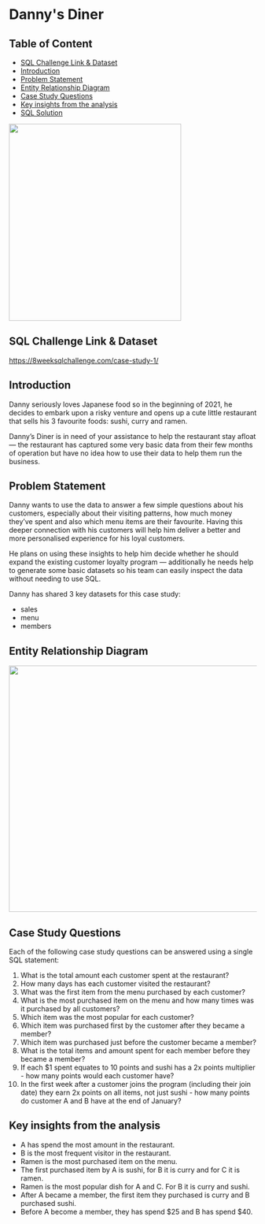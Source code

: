 # Danny's Diner

## Table of Content
* [SQL Challenge Link & Dataset](#sql-challenge-link--dataset)
* [Introduction](#introduction)
* [Problem Statement](#problem-statement)
* [Entity Relationship Diagram](#entity-relationship-diagram)
* [Case Study Questions](#case-study-questions)
* [Key insights from the analysis](#key-insights-from-the-analysis)
* [SQL Solution](https://github.com/ritusantra/SQL-Projects/blob/main/Danny's%20Diner/Danny's%20Diner.sql)

<img src="https://user-images.githubusercontent.com/75059347/197112175-a2ce06ff-03bf-4bfc-84b4-f431fdba8328.png" width="350" height="400">

## SQL Challenge Link & Dataset
https://8weeksqlchallenge.com/case-study-1/

## Introduction
Danny seriously loves Japanese food so in the beginning of 2021, he decides to embark upon a risky venture and opens up a cute little restaurant that sells his 3 favourite foods: sushi, curry and ramen.

Danny’s Diner is in need of your assistance to help the restaurant stay afloat — the restaurant has captured some very basic data from their few months of operation but have no idea how to use their data to help them run the business.

## Problem Statement
Danny wants to use the data to answer a few simple questions about his customers, especially about their visiting patterns, how much money they’ve spent and also which menu items are their favourite. Having this deeper connection with his customers will help him deliver a better and more personalised experience for his loyal customers.

He plans on using these insights to help him decide whether he should expand the existing customer loyalty program — additionally he needs help to generate some basic datasets so his team can easily inspect the data without needing to use SQL.

Danny has shared 3 key datasets for this case study:

* sales
* menu
* members

## Entity Relationship Diagram

<img src="https://user-images.githubusercontent.com/75059347/197111645-65f281cb-3f80-43d8-bb7b-975fa0e50971.png" width="800" height="500">

## Case Study Questions

Each of the following case study questions can be answered using a single SQL statement:

1. What is the total amount each customer spent at the restaurant?
2. How many days has each customer visited the restaurant?
3. What was the first item from the menu purchased by each customer?
4. What is the most purchased item on the menu and how many times was it purchased by all customers?
5. Which item was the most popular for each customer?
6. Which item was purchased first by the customer after they became a member?
7. Which item was purchased just before the customer became a member?
8. What is the total items and amount spent for each member before they became a member?
9. If each $1 spent equates to 10 points and sushi has a 2x points multiplier - how many points would each customer have?
10. In the first week after a customer joins the program (including their join date) they earn 2x points on all items, not just sushi - how many points do customer A and B have at the end of January?

## Key insights from the analysis
* A has spend the most amount in the restaurant.
* B is the most frequent visitor in the restaurant.
* Ramen is the most purchased item on the menu.
* The first purchased item by A is sushi, for B it is curry and for C it is ramen.
* Ramen is the most popular dish for A and C. For B it is curry and sushi.
* After A became a member, the first item they purchased is curry and B purchased sushi.
* Before A become a member, they has spend $25 and B has spend $40.

